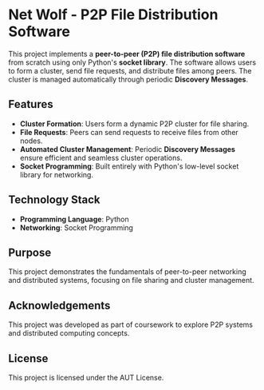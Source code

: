 # Net Wolf - P2P File Distribution Software  

This project implements a **peer-to-peer (P2P) file distribution software** from scratch using only Python's **socket library**. The software allows users to form a cluster, send file requests, and distribute files among peers. The cluster is managed automatically through periodic **Discovery Messages**.  

## Features  
- **Cluster Formation**: Users form a dynamic P2P cluster for file sharing.  
- **File Requests**: Peers can send requests to receive files from other nodes.  
- **Automated Cluster Management**: Periodic **Discovery Messages** ensure efficient and seamless cluster operations.  
- **Socket Programming**: Built entirely with Python's low-level socket library for networking.  

## Technology Stack  
- **Programming Language**: Python  
- **Networking**: Socket Programming  

## Purpose  
This project demonstrates the fundamentals of peer-to-peer networking and distributed systems, focusing on file sharing and cluster management.  

## Acknowledgements  
This project was developed as part of coursework to explore P2P systems and distributed computing concepts.  

## License  
This project is licensed under the AUT License.
